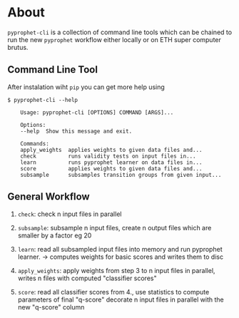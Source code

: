 # About

``pyprophet-cli`` is a collection of command line tools which can be chained to run the new ``pyprophet`` workflow either locally or on ETH super computer brutus.


## Command Line Tool

After instalation wiht ``pip`` you can get more help using
````
$ pyprophet-cli --help

    Usage: pyprophet-cli [OPTIONS] COMMAND [ARGS]...

    Options:
    --help  Show this message and exit.

    Commands:
    apply_weights  applies weights to given data files and...
    check          runs validity tests on input files in...
    learn          runs pyprophet learner on data files in...
    score          applies weights to given data files and...
    subsample      subsamples transition groups from given input...

````

## General Workflow

1. ``check``:  check n input files in parallel

2. ``subsample``:  subsample n input files, create n output files which are smaller by a factor eg 20

3. ``learn``: read all subsampled input files into memory and run pyprophet learner.
   -> computes weights for basic scores and writes them to disc

4. ``apply_weights``:  apply weights from step 3 to n input files in parallel,
   writes n files with computed "classifier scores"

5. ``score``:  read all classifier scores from 4., use statistics to compute parameters of final
   "q-score" decorate n input files in parallel with the new "q-score" column

